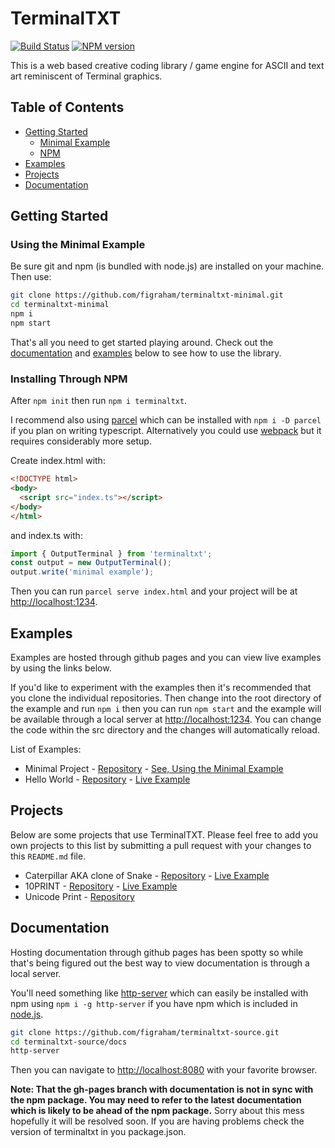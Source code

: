 # TerminalTXT

[![Build Status](https://travis-ci.org/figraham/terminaltxt-source.svg?branch=master)](https://travis-ci.org/figraham/terminaltxt-source)
[![NPM version](https://img.shields.io/npm/v/terminaltxt.svg)](https://www.npmjs.com/package/terminaltxt)

This is a web based creative coding library / game engine for ASCII and text art reminiscent of Terminal graphics.

## Table of Contents

- [Getting Started](https://github.com/figraham/terminaltxt-source#getting-started)
  - [Minimal Example](https://github.com/figraham/terminaltxt-source#using-the-minimal-example)
  - [NPM](https://github.com/figraham/terminaltxt-source#installing-through-npm)
- [Examples](https://github.com/figraham/terminaltxt-source#examples)
- [Projects](https://github.com/figraham/terminaltxt-source#projects)
- [Documentation](https://github.com/figraham/terminaltxt-source#documentation)

## Getting Started

### Using the Minimal Example

Be sure git and npm (is bundled with node.js) are installed on your machine. Then use:

```bash
git clone https://github.com/figraham/terminaltxt-minimal.git
cd terminaltxt-minimal
npm i
npm start
```

That's all you need to get started playing around. Check out the [documentation](https://github.com/figraham/terminaltxt-source#documentation) and [examples](https://github.com/figraham/terminaltxt-source#examples) below to see how to use the library.

### Installing Through NPM

After `npm init` then run `npm i terminaltxt`.

I recommend also using [parcel](https://parceljs.org/) which can be installed with `npm i -D parcel` if you plan on writing typescript. Alternatively you could use [webpack](https://webpack.js.org/) but it requires considerably more setup.

Create index.html with:
```html
<!DOCTYPE html>
<body>
  <script src="index.ts"></script>
</body>
</html>
```
and index.ts with:
```ts
import { OutputTerminal } from 'terminaltxt';
const output = new OutputTerminal();
output.write('minimal example');
```
Then you can run `parcel serve index.html` and your project will be at [http://localhost:1234](http://localhost:1234).

## Examples

Examples are hosted through github pages and you can view live examples by using the links below.

If you'd like to experiment with the examples then it's recommended that you clone the individual repositories. Then change into the root directory of the example and run `npm i` then you can run `npm start` and the example will be available through a local server at [http://localhost:1234](http://localhost:1234). You can change the code within the src directory and the changes will automatically reload.

List of Examples:

- Minimal Project - [Repository](https://github.com/figraham/terminaltxt-minimal) - [See, Using the Minimal Example](https://github.com/figraham/terminaltxt-source#using-the-minimal-example)
- Hello World - [Repository](https://github.com/figraham/terminaltxt-helloworld) - [Live Example](https://figraham.github.io/terminaltxt-helloworld/)

## Projects

Below are some projects that use TerminalTXT. Please feel free to add you own projects to this list by submitting a pull request with your changes to this `README.md` file.

- Caterpillar AKA clone of Snake - [Repository](https://github.com/figraham/caterpillar) - [Live Example](https://figraham.github.io/caterpillar/)
- 10PRINT - [Repository](https://github.com/figraham/terminaltxt-10print) - [Live Example](https://figraham.github.io/terminaltxt-10print/index.html)
- Unicode Print - [Repository](https://github.com/figraham/unicode-print)

## Documentation

Hosting documentation through github pages has been spotty so while that's being figured out the best way to view documentation is through a local server.

You'll need something like [http-server](https://www.npmjs.com/package/http-server) which can easily be installed with npm using `npm i -g http-server` if you have npm which is included in [node.js](https://nodejs.org/en/).

```bash
git clone https://github.com/figraham/terminaltxt-source.git
cd terminaltxt-source/docs
http-server
```

Then you can navigate to [http://localhost:8080](http://localhost:8080) with your favorite browser.

**Note: That the gh-pages branch with documentation is not in sync with the npm package. You may need to refer to the latest documentation which is likely to be ahead of the npm package.** Sorry about this mess hopefully it will be resolved soon. If you are having problems check the version of terminaltxt in you package.json.
